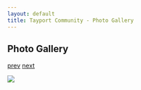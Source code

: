 ```yaml
---
layout: default
title: Tayport Community - Photo Gallery
---
```

## Photo Gallery

[prev](http://tayport.org.uk/photo/66) [next](http://tayport.org.uk/photo/68)

![ ](http://tayport.org.uk/media/067.jpg " ")

